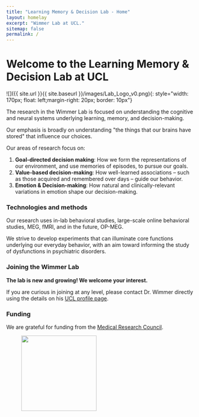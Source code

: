 ```yaml
---
title: "Learning Memory & Decision Lab - Home"
layout: homelay
excerpt: "Wimmer Lab at UCL."
sitemap: false
permalink: /
---
```


# Welcome to the Learning Memory & Decision Lab at UCL


![]({{ site.url }}{{ site.baseurl }}/images/Lab_Logo_v0.png){: style="width: 170px; float: left;margin-right: 20px; border: 10px"}


The research in the Wimmer Lab is focused on understanding the cognitive and neural systems underlying learning, memory, and decision-making.

Our emphasis is broadly on understanding "the things that our brains have stored" that influence our choices.

Our areas of research focus on:

1. **Goal-directed decision making**: How we form the representations of our environment, and use memories of episodes, to pursue our goals.
2. **Value-based decision-making**: How well-learned associations – such as those acquired and remembered over days – guide our behavior.
3. **Emotion & Decision-making**: How natural and clinically-relevant variations in emotion shape our decision-making.

### Technologies and methods
Our research uses in-lab behavioral studies, large-scale online behavioral studies, MEG, fMRI, and in the future, OP-MEG.

We strive to develop experiments that can illuminate core functions underlying our everyday behavior, with an aim toward informing the study of dysfunctions in psychiatric disorders.

### Joining the Wimmer Lab
**The lab is new and growing! We welcome your interest.**

If you are curious in joining at any level, please contact Dr. Wimmer directly using the details on his [UCL profile page](https://iris.ucl.ac.uk/iris/browse/profile?upi=GEWIM96).


### Funding
We are grateful for funding from the [Medical Research Council](https://www.ukri.org/councils/mrc/).

<figure class="third">
<img src="{{ site.url }}{{ site.baseurl }}/images/logopic/Logo_MRC.png" style="width: 200px">






